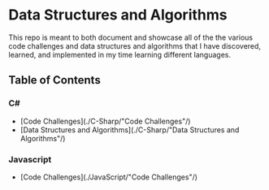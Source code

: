 # Data Structures and Algorithms

This repo is meant to both document and showcase all of the the various code challenges and data structures and algorithms that I have discovered, learned, and implemented in my time learning different languages.

## Table of Contents

 ### C#
- [Code Challenges](./C-Sharp/"Code Challenges"/)
- [Data Structures and Algorithms](./C-Sharp/"Data Structures and Algorithms"/)

### Javascript
 - [Code Challenges](./JavaScript/"Code Challenges"/)